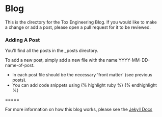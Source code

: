 # Blog

This is the directory for the Tox Engineering Blog. If you would like to make a
change or add a post, please open a pull request for it to be reviewed.


### Adding A Post
You'll find all the posts in the _posts directory.

To add a new post, simply add a new file with the name YYYY-MM-DD-name-of-post.

* In each post file should be the necessary 'front matter' (see previous posts).
* You can add code snippets using {% highlight ruby %} {% endhighlight %}

=====

For more information on how this blog works, please see the [Jekyll Docs](http://jekyllrb.com/)
